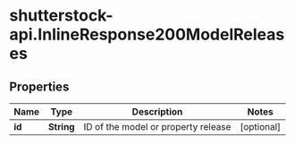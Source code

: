 # shutterstock-api.InlineResponse200ModelReleases

## Properties
Name | Type | Description | Notes
------------ | ------------- | ------------- | -------------
**id** | **String** | ID of the model or property release | [optional] 


